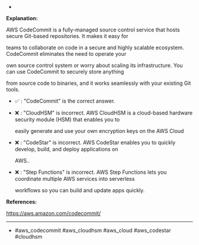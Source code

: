 *

**Explanation:**

AWS CodeCommit is a fully-managed source control service that hosts secure Git-based repositories. It makes it easy for

teams to collaborate on code in a secure and highly scalable ecosystem. CodeCommit eliminates the need to operate your

own source control system or worry about scaling its infrastructure. You can use CodeCommit to securely store anything

from source code to binaries, and it works seamlessly with your existing Git tools.

* ✅ :  "CodeCommit" is the correct answer.

* ❌ :  "CloudHSM" is incorrect. AWS CloudHSM is a cloud-based hardware security module (HSM) that enables you to

  easily generate and use your own encryption keys on the AWS Cloud

* ❌ :  "CodeStar" is incorrect. AWS CodeStar enables you to quickly develop, build, and deploy applications on

  AWS..

* ❌ :  "Step Functions" is incorrect. AWS Step Functions lets you coordinate multiple AWS services into serverless

  workflows so you can build and update apps quickly.

**References:**

<https://aws.amazon.com/codecommit/>

----
* #aws_codecommit #aws_cloudhsm #aws_cloud #aws_codestar #cloudhsm
